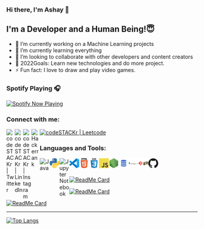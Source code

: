 
### Hi there, I'm Ashay :handshake:


## I'm a Developer and a Human Being!:innocent:
- 🔭 I’m currently working on a Machine Learning projects
- 🌱 I’m currently learning everything 
- 👯 I’m looking to collaborate with other developers and content creators
- 🥅 2022Goals: Learn new technologies and do more project.
- ⚡ Fun fact: I love to draw and play video games.


### Spotify Playing 🎧

[<img src="https://spotify-now-playing-zeta-topaz.vercel.app/api/spotify-playing" alt="Spotify Now Playing" width="350" />](https://open.spotify.com/playlist/6qSz3wGYu5bEqZ064MlN2u)

### Connect with me:


[<img align="left" alt="codeSTACKr | Twitter" width="22px" src="https://cdn.jsdelivr.net/npm/simple-icons@v3/icons/twitter.svg" />][twitter]
[<img align="left" alt="codeSTACKr | LinkedIn" width="22px" src="https://cdn.jsdelivr.net/npm/simple-icons@v3/icons/linkedin.svg" />][linkedin]
[<img align="left" alt="codeSTACKr | Instagram" width="22px" src="https://cdn.jsdelivr.net/npm/simple-icons@v3/icons/instagram.svg" />][instagram]
[<img align="left" alt="Hackerrank" width="22px" src="https://repository-images.githubusercontent.com/253395053/f2f38a80-8182-11ea-8059-91f14f9a3274">][Hackerrank]
[<img align="top" alt="codeSTACKr | Leetcode" width="44px" height="25px" src="https://github.com/ASHAYMISHRA/icons/blob/main/leetcode_button_icon_151892.svg">][Leetcode]
<br />

### Languages and Tools:


<img align="left" alt="Java" width="26px" src="https://cdn0.iconfinder.com/data/icons/huge-basic-icons-part-3/512/Java.png">

<img align="left" alt="Python" width="26px" src="https://raw.githubusercontent.com/docker-library/docs/01c12653951b2fe592c1f93a13b4e289ada0e3a1/python/logo.png" />

<img align="left" alt="Jupyter Notebook" width="26px" src="https://miro.medium.com/max/1036/1*FogMIj4gYwp3fTHLZuwavQ.png" />


<img align="left" alt="Visual Studio Code" width="26px" src="https://raw.githubusercontent.com/github/explore/80688e429a7d4ef2fca1e82350fe8e3517d3494d/topics/visual-studio-code/visual-studio-code.png" />

<img align="left" alt="HTML5" width="26px" src="https://raw.githubusercontent.com/github/explore/80688e429a7d4ef2fca1e82350fe8e3517d3494d/topics/html/html.png" />
<img align="left" alt="CSS3" width="26px" src="https://raw.githubusercontent.com/github/explore/80688e429a7d4ef2fca1e82350fe8e3517d3494d/topics/css/css.png" />

<img align="left" alt="JavaScript" width="26px" src="https://raw.githubusercontent.com/github/explore/80688e429a7d4ef2fca1e82350fe8e3517d3494d/topics/javascript/javascript.png" />


<img align="left" alt="Node.js" width="26px" src="https://raw.githubusercontent.com/github/explore/80688e429a7d4ef2fca1e82350fe8e3517d3494d/topics/nodejs/nodejs.png" />


<img align="left" alt="SQL" width="26px" src="https://raw.githubusercontent.com/github/explore/80688e429a7d4ef2fca1e82350fe8e3517d3494d/topics/sql/sql.png" />



<img align="left" alt="MongoDB" width="26px" src="https://raw.githubusercontent.com/github/explore/80688e429a7d4ef2fca1e82350fe8e3517d3494d/topics/mongodb/mongodb.png" />

 
<img align="left" alt="Git" width="26px" src="https://raw.githubusercontent.com/github/explore/80688e429a7d4ef2fca1e82350fe8e3517d3494d/topics/git/git.png" />

<img align="left" alt="GitHub" width="26px" src="https://raw.githubusercontent.com/github/explore/78df643247d429f6cc873026c0622819ad797942/topics/github/github.png" />




<br />
<br />

[![ReadMe Card](https://github-readme-stats.vercel.app/api/pin/?username=ashaymishra&repo=Gadget-Mania)](https://github.com/ASHAYMISHRA/Gadget-Mania)

[![ReadMe Card](https://github-readme-stats.vercel.app/api/pin/?username=ashaymishra&repo=checkyourmail)](https://github.com/ASHAYMISHRA/checkyourmail)

[![ReadMe Card](https://github-readme-stats.vercel.app/api/pin/?username=ashaymishra&repo=Cyclistic-Case-Study)](https://github.com/ASHAYMISHRA/Cyclistic-Case-Study)

---
<!-- [![Ashay's github stats](https://github-readme-stats.vercel.app/api?username=ASHAYMISHRA)](https://github.com/anuraghazra/github-readme-stats) -->


[![Top Langs](https://github-readme-stats.vercel.app/api/top-langs/?username=ASHAYMISHRA&hide)](https://github.com/anuraghazra/github-readme-stats)




[twitter]: https://twitter.com/Mishra_Ashay
[youtube]: https://youtube.com/codeSTACKr
[instagram]: https://instagram.com/ashaymishra
[linkedin]: https://www.linkedin.com/in/ashay-mishra-21787214b/
[hackerrank]: https://www.hackerrank.com/ashaymishra
[Leetcode]: https://leetcode.com/ashaymishra30111998/
